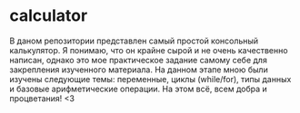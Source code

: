 # calculator
В даном репозитории представлен самый простой консольный калькулятор. Я понимаю, что он крайне сырой и не очень качественно написан, однако это мое практическое задание самому себе для закрепления изученного материала. На данном этапе мною были изучены следующие темы: переменные, циклы (while/for), типы данных и базовые арифметические операции.
На этом всё, всем добра и процветания! <3
